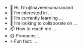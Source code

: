 - 👋 Hi, I’m @naveenkumaranand
- 👀 I’m interested in ...
- 🌱 I’m currently learning ...
- 💞️ I’m looking to collaborate on ...
- 📫 How to reach me ...
- 😄 Pronouns: ...
- ⚡ Fun fact: ...

<!---
naveenkumaranand/naveenkumaranand is a ✨ special ✨ repository because its `README.md` (this file) appears on your GitHub profile.
You can click the Preview link to take a look at your changes.
--->
